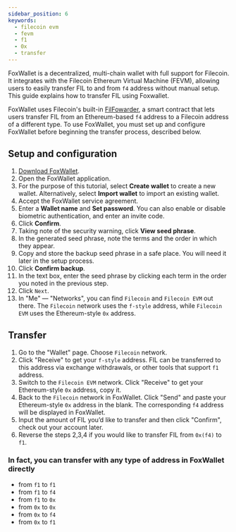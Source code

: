 ```yaml
---
sidebar_position: 6
keywords:
  - filecoin evm
  - fevm
  - f1
  - 0x
  - transfer
---
```


FoxWallet is a decentralized, multi-chain wallet with full support for Filecoin. It integrates with the Filecoin Ethereum Virtual Machine (FEVM), allowing users to easily transfer FIL to and from `f4` address without manual setup. This guide explains how to transfer FIL using Foxwallet.

FoxWallet uses Filecoin's built-in [FilFowarder](https://docs.filecoin.io/smart-contracts/wallets/filforwader/), a smart contract that lets users transfer FIL from an Ethereum-based `f4` address to a Filecoin address of a different type.  To use FoxWallet, you must set up and configure FoxWallet before beginning the transfer process, described below.

## Setup and configuration
1. [Download FoxWallet](https://foxwallet.com/download).
2. Open the FoxWallet application.
3. For the purpose of this tutorial, select **Create wallet** to create a new wallet. Alternatively, select **Import wallet** to import an existing wallet.
4. Accept the FoxWallet service agreement.
5. Enter a **Wallet name** and **Set password**. You can also enable or disable biometric authentication, and enter an invite code.
6. Click **Confirm**.
7. Taking note of the security warning, click **View seed phrase**.
8. In the generated seed phrase, note the terms and the order in which they appear.
9. Copy and store the backup seed phrase in a safe place. You will need it later in the setup process.
10. Click **Confirm backup**.
11. In the text box, enter the seed phrase by clicking each term in the order you noted in the previous step.
12. Click `Next`.
13. In "Me" — "Networks", you can find `Filecoin` and `Filecoin EVM` out there. The `Filecoin` network uses the `f-style` address, while `Filecoin EVM` uses the Ethereum-style `0x` address.

## Transfer 
1. Go to the "Wallet" page. Choose `Filecoin` network.
2. Click "Receive" to get your `f-style` address. FIL can be transferred to this address via exchange withdrawals, or other tools that support `f1` address. 
3. Switch to the `Filecoin EVM` network. Click "Receive" to get your Ethereum-style `0x` address, copy it.
4. Back to the `Filecoin` network in FoxWallet. Click "Send" and paste your Ethereum-style `0x` address in the blank. The corresponding `f4` address will be displayed in FoxWallet.
5. Input the amount of FIL you’d like to transfer and then click "Confirm", check out your account later.
6. Reverse the steps 2,3,4 if you would like to transfer FIL from `0x(f4)` to `f1`. 

### In fact, you can transfer with any type of address in FoxWallet directly
* from `f1` to `f1`
* from `f1` to `f4`
* from `f1` to `0x`
* from `0x` to `0x`
* from `0x` to `f4`
* from `0x` to `f1`
